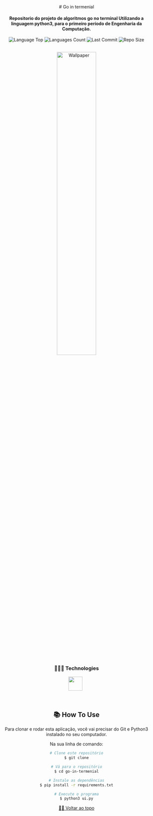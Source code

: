 <div align="center">
# Go in termenial  
  
<h4> Repositorio do projeto de algoritmos go no terminal  Utilizando a linguagem python3, para o primeiro período de Engenharia da Computação.
</h4>    
  
  
<p>
<!-- Image Shields -->
<img  alt="Language Top"  src="https://img.shields.io/github/languages/top/Dcorder123/go-in-termenial">
<img  alt="Languages Count"  src="https://img.shields.io/github/languages/count/Dcorder123/go-in-termenial">
<img  alt="Last Commit"  src="https://img.shields.io/github/last-commit/Dcorder123/go-in-termenial">
<img  alt="Repo Size"  src="https://img.shields.io/github/repo-size/Dcorder123/go-in-termenial">
</a>
</p>
<br>

<img  alt="Wallpaper"  src="https://user-images.githubusercontent.com/101361658/241572183-1f917cf4-7c37-42d2-8647-d1498d613435.jpg" width="50%">

<br> 

### 👨🏻‍💻 Technologies

<img src="https://cdn.iconscout.com/icon/free/png-256/python-3521655-2945099.png" width="45"> &nbsp;

<br>

<h2>📚 How To Use</h2>
<p>Para clonar e rodar esta aplicação, você vai precisar do Git e Python3 instalado no seu computador.</p>
<p>Na sua linha de comando:</p>

```bash
# Clone este repositório
$ git clone

# Vá para o repositório
$ cd go-in-termenial

# Instale as dependências
$ pip install -r requirements.txt

# Execute o programa
$ python3 ui.py
```



[☝🏽 Voltar ao topo](#go-in-termenial )<br>


</div>
